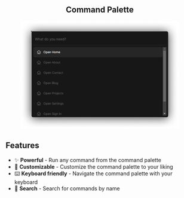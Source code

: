 <div align="center">
  <h2>
    Command Palette
  </h2>
</div>

<div align="center">
  <figure>
      <img src="./public/command_palette_preview.png" alt="Command Palette Preview" />
  </figure>
</div>

## Features

- ✨ **Powerful** - Run any command from the command palette
- 🎨 **Customizable** - Customize the command palette to your liking
- ⌨️ **Keyboard friendly** - Navigate the command palette with your keyboard
- 🔎 **Search** - Search for commands by name
